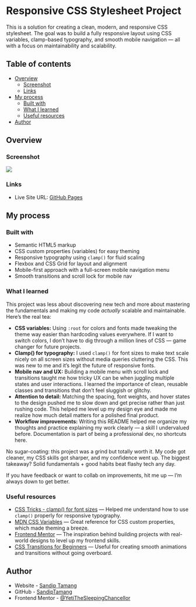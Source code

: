 # Responsive CSS Stylesheet Project

This is a solution for creating a clean, modern, and responsive CSS stylesheet. The goal was to build a fully responsive layout using CSS variables, clamp-based typography, and smooth mobile navigation — all with a focus on maintainability and scalability.

## Table of contents

- [Overview](#overview)
  - [Screenshot](#screenshot)
  - [Links](#links)
- [My process](#my-process)
  - [Built with](#built-with)
  - [What I learned](#what-i-learned)
  - [Useful resources](#useful-resources)
- [Author](#author)

## Overview

### Screenshot

![](img/screenshot.png)

### Links

- Live Site URL: [GitHub Pages](https://yetithesleepingchancellor.github.io/if-website-responsive/)

## My process

### Built with

- Semantic HTML5 markup  
- CSS custom properties (variables) for easy theming  
- Responsive typography using `clamp()` for fluid scaling  
- Flexbox and CSS Grid for layout and alignment  
- Mobile-first approach with a full-screen mobile navigation menu  
- Smooth transitions and scroll lock for mobile nav  

### What I learned

This project was less about discovering new tech and more about mastering the fundamentals and making my code *actually* scalable and maintainable. Here’s the real tea:

- **CSS variables:** Using `:root` for colors and fonts made tweaking the theme way easier than hardcoding values everywhere. If I want to switch colors, I don’t have to dig through a million lines of CSS — game changer for future projects.  
- **Clamp() for typography:** I used `clamp()` for font sizes to make text scale nicely on all screen sizes without media queries cluttering the CSS. This was new to me and it’s legit the future of responsive fonts.  
- **Mobile nav and UX:** Building a mobile menu with scroll lock and transitions taught me how tricky UX can be when juggling multiple states and user interactions. I learned the importance of clean, reusable classes and transitions that don’t feel sluggish or glitchy.  
- **Attention to detail:** Matching the spacing, font weights, and hover states to the design pushed me to slow down and get precise rather than just rushing code. This helped me level up my design eye and made me realize how much detail matters for a polished final product.  
- **Workflow improvements:** Writing this README helped me organize my thoughts and practice explaining my work clearly — a skill I undervalued before. Documentation is part of being a professional dev, no shortcuts here.

No sugar-coating: this project was a grind but totally worth it. My code got cleaner, my CSS skills got sharper, and my confidence went up. The biggest takeaway? Solid fundamentals + good habits beat flashy tech any day.

If you have feedback or want to collab on improvements, hit me up — I’m always down to get better.

### Useful resources

- [CSS Tricks - clamp() for font sizes](https://css-tricks.com/snippets/css/fluid-responsive-text/) — Helped me understand how to use `clamp()` properly for responsive typography.  
- [MDN CSS Variables](https://developer.mozilla.org/en-US/docs/Web/CSS/Using_CSS_custom_properties) — Great reference for CSS custom properties, which made theming a breeze.  
- [Frontend Mentor](https://www.frontendmentor.io/) — The inspiration behind building projects with real-world designs to level up my frontend skills.  
- [CSS Transitions for Beginners](https://www.w3schools.com/css/css3_transitions.asp) — Useful for creating smooth animations and transitions without going overboard.

## Author

- Website - [Sandip Tamang](https://www.tamangsandip.com.np)  
- GitHub - [SandipTamang](https://github.com/yetithesleepingchancellor)  
- Frontend Mentor - [@YetiTheSleepingChancellor](https://www.frontendmentor.io/profile/YetiTheSleepingChancellor)  
